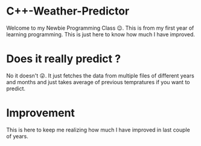 # C++-Weather-Predictor
Welcome to my Newbie Programming Class 😉. This is from my first year of learning programming. This is just here to know how much I have improved.

# Does it really predict ?
No it doesn't 😜. It just fetches the data from multiple files of different years and months and just takes average of previous tempratures if you want to predict.

# Improvement
This is here to keep me realizing how much I have improved in last couple of years.
